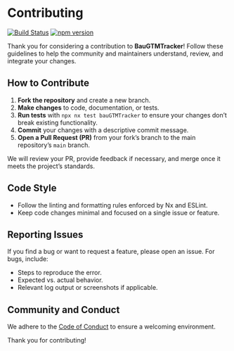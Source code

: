 # Contributing

[![Build Status](https://img.shields.io/github/actions/workflow/status/baudevs/baudevs-monorepo/release.yml?branch=main&style=flat-square)](https://github.com/baudevs/baudevs-monorepo/actions)
[![npm version](https://img.shields.io/npm/v/@baudevs-monorepo/bau-gtm-tracker.svg?style=flat-square)](https://www.npmjs.com/package/@baudevs-monorepo/bau-gtm-tracker)

Thank you for considering a contribution to **BauGTMTracker**! Follow these guidelines to help the community and maintainers understand, review, and integrate your changes.

## How to Contribute

1. **Fork the repository** and create a new branch.
2. **Make changes** to code, documentation, or tests.
3. **Run tests** with `npx nx test bauGTMTracker` to ensure your changes don’t break existing functionality.
4. **Commit** your changes with a descriptive commit message.
5. **Open a Pull Request (PR)** from your fork’s branch to the main repository’s `main` branch.

We will review your PR, provide feedback if necessary, and merge once it meets the project’s standards.

## Code Style

- Follow the linting and formatting rules enforced by Nx and ESLint.
- Keep code changes minimal and focused on a single issue or feature.

## Reporting Issues

If you find a bug or want to request a feature, please open an issue. For bugs, include:

- Steps to reproduce the error.
- Expected vs. actual behavior.
- Relevant log output or screenshots if applicable.

## Community and Conduct

We adhere to the [Code of Conduct](./CODE_OF_CONDUCT.md) to ensure a welcoming environment.

Thank you for contributing!
